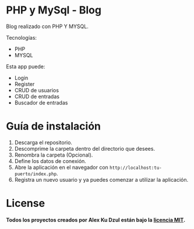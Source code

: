 # PHP y MySql - Blog
Blog realizado con PHP Y MYSQL.

Tecnologías:
- PHP
- MYSQL

Esta app puede:
- Login
- Register
- CRUD de usuarios
- CRUD de entradas
- Buscador de entradas

# Guía de instalación
1. Descarga el repositorio.
2. Descomprime la carpeta dentro del directorio que desees.
3. Renombra la carpeta (Opcional).
4. Define los datos de conexión.
5. Abre la aplicación en el navegador con `http://localhost:tu-puerto/index.php`.
6. Registra un nuevo usuario y ya puedes comenzar a utilizar la aplicación.

# License

#### Todos los proyectos creados por Alex Ku Dzul están bajo la [licencia MIT](https://opensource.org/licenses/MIT).
